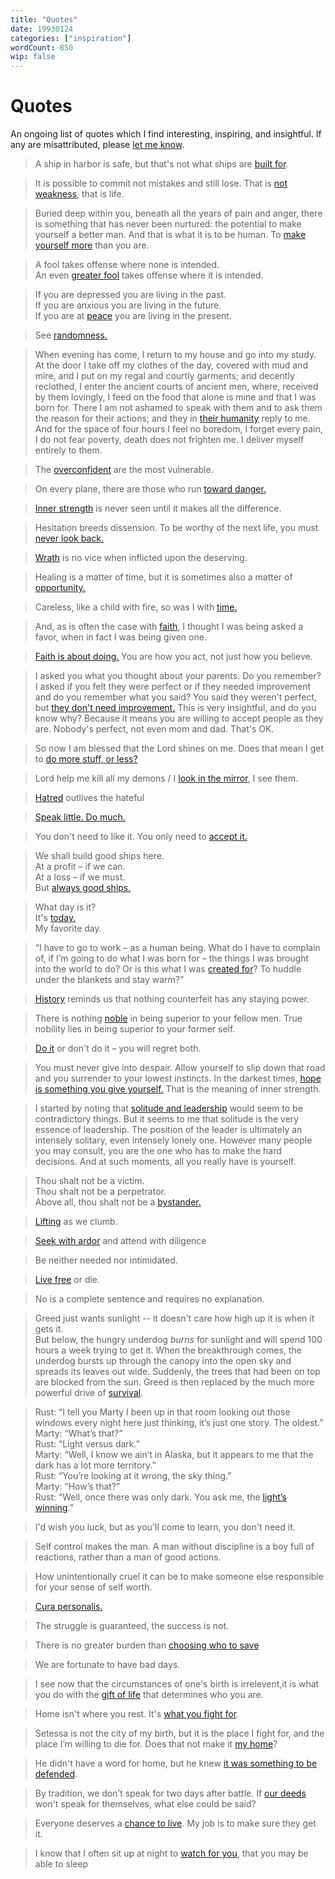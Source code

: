 ```yaml
---
title: "Quotes"
date: 19930124
categories: ["inspiration"]
wordCount: 850
wip: false
---
```


<!-- &ndash; -->

# Quotes

An ongoing list of quotes which I find interesting, inspiring, and insightful. If any are misattributed, please [let me know](/writings/contact).

> A ship in harbor is safe, but that's not what ships are [built for](https://quoteinvestigator.com/2013/12/09/safe-harbor/).

> It is possible to commit not mistakes and still lose. That is [not weakness](https://en.wikipedia.org/wiki/Jean-Luc_Picard), that is life.

> Buried deep within you, beneath all the years of pain and anger, there is something that has never been nurtured: the potential to make yourself a better man. And that is what it is to be human. To [make yourself more](https://en.wikipedia.org/wiki/Jean-Luc_Picard) than you are.

> A fool takes offense where none is intended.  
> An even [greater fool](https://en.wikipedia.org/wiki/Brigham_Young) takes offense where it is intended.

> If you are depressed you are living in the past.  
> If you are anxious you are living in the future.  
> If you are at [peace](https://en.wikipedia.org/wiki/Laozi) you are living in the present.

> See [randomness.](http://www.paulgraham.com/randomness.html)

> When evening has come, I return to my house and go into my study. At the door I take off my clothes of the day, covered with mud and mire, and I put on my regal and courtly garments; and decently reclothed, I enter the ancient courts of ancient men, where, received by them lovingly, I feed on the food that alone is mine and that I was born for. There I am not ashamed to speak with them and to ask them the reason for their actions; and they in [their humanity](https://en.wikipedia.org/wiki/The_Prince) reply to me. And for the space of four hours I feel no boredom, I forget every pain, I do not fear poverty, death does not frighten me. I deliver myself entirely to them.

> The [overconfident](https://gatherer.wizards.com/Pages/Card/Details.aspx?multiverseid=12414) are the most vulnerable.

> On every plane, there are those who run [toward danger.](https://gatherer.wizards.com/Pages/Card/Details.aspx?multiverseid=441990)

> [Inner strength](https://gatherer.wizards.com/Pages/Card/Details.aspx?multiverseid=489563) is never seen until it makes all the difference.

> Hesitation breeds dissension. To be worthy of the next life, you must [never look back.](https://gatherer.wizards.com/Pages/Card/Details.aspx?multiverseid=426819)

> [Wrath](https://gatherer.wizards.com/Pages/Card/Details.aspx?multiverseid=482701) is no vice when inflicted upon the deserving.

> Healing is a matter of time, but it is sometimes also a matter of [opportunity.](https://gatherer.wizards.com/Pages/Card/Details.aspx?multiverseid=1600)

> Careless, like a child with fire, so was I with [time.](https://gatherer.wizards.com/Pages/Card/Details.aspx?name=Vanishing)

> And, as is often the case with [faith](<https://en.wikipedia.org/wiki/Have_a_Little_Faith_(book)>), I thought I was being asked a favor, when in fact I was being given one.

> [Faith is about doing.](<https://en.wikipedia.org/wiki/Have_a_Little_Faith_(book)>) You are how you act, not just how you believe.

> I asked you what you thought about your parents. Do you remember? I asked if you felt they were perfect or if they needed improvement and do you remember what you said? You said they weren't perfect, but [they don't need improvement.](<https://en.wikipedia.org/wiki/Have_a_Little_Faith_(book)>) This is very insightful, and do you know why? Because it means you are willing to accept people as they are. Nobody's perfect, not even mom and dad. That's OK.

> So now I am blessed that the Lord shines on me. Does that mean I get to [do more stuff, or less?](<https://en.wikipedia.org/wiki/Have_a_Little_Faith_(book)>)

> Lord help me kill all my demons / I [look in the mirror](https://open.spotify.com/track/66hLgDd6kk3GfzLej7t2eH?si=63d172a7ddf147f2), I see them.

> [Hatred](https://gatherer.wizards.com/Pages/Card/Details.aspx?multiverseid=442175) outlives the hateful

> [Speak little. Do much.](https://gatherer.wizards.com/Pages/Card/Details.aspx?multiverseid=391883)

> You don't need to like it. You only need to [accept it.](https://practicaltypography.com/one-space-between-sentences.html)

> We shall build good ships here.  
> At a profit &ndash; if we can.  
> At a loss &ndash; if we must.  
> But [always good ships.](https://www.newport-news.org/visitors/things-to-do/events-and-festivals/947/always-good-ships-125-years-of-shipbuilding-a-tribute-to-125-years-of-newport-news-shipbuilding/)

> What day is it?  
> It's [today.](https://www.goodreads.com/quotes/223700-what-day-is-it-asked-pooh-it-s-today-squeaked-piglet)  
> My favorite day.

> “I have to go to work &ndash; as a human being. What do I have to complain of, if I’m going to do what I was born for &ndash; the things I was brought into the world to do? Or is this what I was [created for](https://www.goodreads.com/quotes/8177571-at-dawn-when-you-have-trouble-getting-out-of-bed)? To huddle under the blankets and stay warm?”

> [History](https://en.wikipedia.org/wiki/David_McCullough) reminds us that nothing counterfeit has any staying power.

> There is nothing [noble](https://en.wikipedia.org/wiki/Ernest_Hemingway) in being superior to your fellow men. True nobility lies in being superior to your former self.

> [Do it](https://en.wikipedia.org/wiki/Either/Or) or don't do it &ndash; you will regret both.

> You must never give into despair. Allow yourself to slip down that road and you surrender to your lowest instincts. In the darkest times, [hope is something you give yourself.](https://en.wikipedia.org/wiki/Iroh) That is the meaning of inner strength.

> I started by noting that [solitude and leadership](https://en.wikipedia.org/wiki/William_Deresiewicz) would seem to be contradictory things. But it seems to me that solitude is the very essence of leadership. The position of the leader is ultimately an intensely solitary, even intensely lonely one. However many people you may consult, you are the one who has to make the hard decisions. And at such moments, all you really have is yourself.

> Thou shalt not be a victim.  
> Thou shalt not be a perpetrator.  
> Above all, thou shalt not be a [bystander.](https://en.wikipedia.org/wiki/United_States_Holocaust_Memorial_Museum)

> [Lifting](https://nabainc.org/about/) as we clumb.

> [Seek with ardor](https://en.wikipedia.org/wiki/Abigail_Adams) and attend with diligence

> Be neither needed nor intimidated.

> [Live free](https://en.wikipedia.org/wiki/Live_Free_or_Die) or die.

> No is a complete sentence and requires no explanation.

> Greed just wants sunlight -- it doesn't care how high up it is when it gets it.  
> But below, the hungry underdog _burns_ for sunlight and will spend 100 hours a week trying to get it. When the breakthrough comes, the underdog bursts up through the canopy into the open sky and spreads its leaves out wide. Suddenly, the trees that had been on top are blocked from the sun. Greed is then replaced by the much more powerful drive of [survival](https://waitbutwhy.com/2015/06/how-tesla-will-change-your-life.html).

> Rust: “I tell you Marty I been up in that room looking out those windows every night here just thinking, it’s just one story. The oldest.”  
> Marty: “What’s that?”  
> Rust: “Light versus dark.”  
> Marty: “Well, I know we ain’t in Alaska, but it appears to me that the dark has a lot more territory.”  
> Rust: “You’re looking at it wrong, the sky thing.”  
> Marty: “How’s that?”  
> Rust: “Well, once there was only dark. You ask me, the [light’s winning](<https://en.wikipedia.org/wiki/True_Detective_(season_1)>).”

> I'd wish you luck, but as you'll come to learn, you don't need it.

> Self control makes the man. A man without discipline is a boy full of reactions, rather than a man of good actions.

> How unintentionally cruel it can be to make someone else responsible for your sense of self worth.

> [Cura personalis.](https://en.wikipedia.org/wiki/Cura_personalis)

> The struggle is guaranteed, the success is not.

> There is no greater burden than [choosing who to save](https://scryfall.com/card/ons/39/harsh-mercy)

> We are fortunate to have bad days.

> I see now that the circumstances of one's birth is irrelevent,it is what you do with the [gift of life](https://www.imdb.com/title/tt0190641/quotes/) that determines who you are.

> Home isn't where you rest. It's [what you fight for](https://scryfall.com/card/ddf/27/crusade).

> Setessa is not the city of my birth, but it is the place I fight for, and the place I’m willing to die for. Does that not make it [my home](https://scryfall.com/card/bng/138/setessan-oathsworn)?

> He didn't have a word for home, but he knew [it was something to be defended](https://scryfall.com/card/mbs/72/ogre-resister).

> By tradition, we don’t speak for two days after battle. If [our deeds](https://scryfall.com/card/ddg/5/knight-of-meadowgrain) won't speak for themselves, what else could be said?

> Everyone deserves a [chance to live](https://scryfall.com/card/ons/32/grassland-crusader). My job is to make sure they get it.

> I know that I often sit up at night to [watch for you](https://en.m.wikisource.org/wiki/The_Anabasis_of_Alexander/Book_VII/Chapter_IX), that you may be able to sleep
